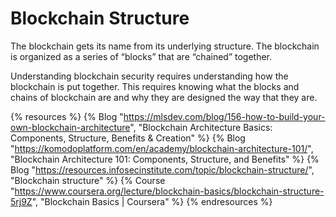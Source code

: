 # Blockchain Structure

The blockchain gets its name from its underlying structure. The blockchain is organized as a series of “blocks” that are “chained” together.

Understanding blockchain security requires understanding how the blockchain is put together. This requires knowing what the blocks and chains of blockchain are and why they are designed the way that they are.

{% resources %}
  {% Blog "https://mlsdev.com/blog/156-how-to-build-your-own-blockchain-architecture", "Blockchain Architecture Basics: Components, Structure, Benefits & Creation" %}
  {% Blog "https://komodoplatform.com/en/academy/blockchain-architecture-101/", "Blockchain Architecture 101: Components, Structure, and Benefits" %}
  {% Blog "https://resources.infosecinstitute.com/topic/blockchain-structure/", "Blockchain structure" %}
  {% Course "https://www.coursera.org/lecture/blockchain-basics/blockchain-structure-5rj9Z", "Blockchain Basics | Coursera" %}
{% endresources %}
